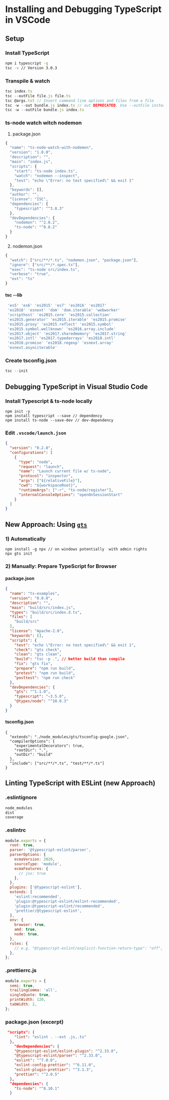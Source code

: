 # Installing and Debugging TypeScript in VSCode

## Setup

### Install TypeScript

```bash {cmd=true}
npm i typescript -g
tsc -v // Version 3.0.3
```

### Transpile & watch

```javascript
tsc index.ts
tsc --outFile file.js file.ts
tsc @args.txt // Insert command line options and files from a file
tsc -w --out bundle.js index.ts // out DEPRECATED. Use --outFile instead
tsc -w --outFile bundle.js index.ts
```

### ts-node watch witch nodemon

1) package.json

```js
{
  "name": "ts-node-watch-with-nodemon",
  "version": "1.0.0",
  "description": "",
  "main": "index.js",
  "scripts": {
    "start": "ts-node index.ts",
    "watch": "nodemon --inspect",
    "test": "echo \"Error: no test specified\" && exit 1"
  },
  "keywords": [],
  "author": "",
  "license": "ISC",
  "dependencies": {
    "typescript": "^3.8.3"
  },
  "devDependencies": {
    "nodemon": "^2.0.2",
    "ts-node": "^8.8.2"
  }
}
```

2) nodemon.json

```js
{
  "watch": ["src/**/*.ts", "nodemon.json", "package.json"],
  "ignore": ["src/**/*.spec.ts"],
  "exec": "ts-node src/index.ts",
  "verbose": "true",
  "ext": "ts"
}

```


#### tsc --lib

```javascript
 'es5' 'es6' 'es2015' 'es7' 'es2016' 'es2017'
 'es2018' 'esnext' 'dom' 'dom.iterable' 'webworker'
 'scripthost' 'es2015.core' 'es2015.collection'
 'es2015.generator' 'es2015.iterable' 'es2015.promise'
 'es2015.proxy' 'es2015.reflect' 'es2015.symbol'
 'es2015.symbol.wellknown' 'es2016.array.include'
 'es2017.object' 'es2017.sharedmemory' 'es2017.string'
 'es2017.intl' 'es2017.typedarrays' 'es2018.intl'
 'es2018.promise' 'es2018.regexp' 'esnext.array'
 'esnext.asynciterable'
```

### Create tsconfig.json

```javascript
tsc --init
```

## Debugging TypeScript in Visual Studio Code

### Install Typescript & ts-node locally

```
npm init -y
npm install typescript --save // dependency
npm install ts-node --save-dev // dev-dependency
```

### Edit `.vscode/launch.json`

```json
{
  "version": "0.2.0",
  "configurations": [
    {
      "type": "node",
      "request": "launch",
      "name": "Launch current file w/ ts-node",
      "protocol": "inspector",
      "args": ["${relativeFile}"],
      "cwd": "${workspaceRoot}",
      "runtimeArgs": ["-r", "ts-node/register"],
      "internalConsoleOptions": "openOnSessionStart"
    }
  ]
}
```

## New Approach: Using [`gts`](https://www.npmjs.com/package/gts)

### 1) Automatically

    npm install -g npx // on windows potentially  with admin rights
    npx gts init

### 2) Manually: Prepare TypeScript for Browser

#### package.json

```json
{
  "name": "ts-examples",
  "version": "0.0.0",
  "description": "",
  "main": "build/src/index.js",
  "types": "build/src/index.d.ts",
  "files": [
    "build/src"
  ],
  "license": "Apache-2.0",
  "keywords": [],
  "scripts": {
    "test": "echo \"Error: no test specified\" && exit 1",
    "check": "gts check",
    "clean": "gts clean",
    "build": "tsc -p .", // better build than compile
    "fix": "gts fix",
    "prepare": "npm run build",
    "pretest": "npm run build",
    "posttest": "npm run check"
  },
  "devDependencies": {
    "gts": "^1.1.0",
    "typescript": "~3.5.0",
    "@types/node": "^10.0.3"
  }
}

```

#### tsconfig.json

```
{
  "extends": "./node_modules/gts/tsconfig-google.json",
  "compilerOptions": {
    "experimentalDecorators": true,
    "rootDir": ".",
    "outDir": "build"
  },
  "include": ["src/**/*.ts", "test/**/*.ts"]
}
```

## Linting TypeScript with ESLint (new Approach)

### .eslintignore

```js
node_modules
dist
coverage
```

### .eslintrc

```js
module.exports = {
  root: true,
  parser: '@typescript-eslint/parser',
  parserOptions: {
    ecmaVersion: 2020,
    sourceType: 'module',
    ecmaFeatures: {
      // jsx: true
    },
  },
  plugins: ['@typescript-eslint'],
  extends: [
    'eslint:recommended',
    'plugin:@typescript-eslint/eslint-recommended',
    'plugin:@typescript-eslint/recommended',
    'prettier/@typescript-eslint',
  ],
  env: {
    browser: true,
    amd: true,
    node: true,
  },
  rules: {
    // e.g. "@typescript-eslint/explicit-function-return-type": "off",
  },
};

```

### .prettierrc.js

```js
module.exports = {
  semi: true,
  trailingComma: 'all',
  singleQuote: true,
  printWidth: 120,
  tabWidth: 2,
};
```

### package.json (excerpt)

```json
 "scripts": {
    "lint": "eslint . --ext .js,.ts"
  },
    "devDependencies": {
    "@typescript-eslint/eslint-plugin": "^2.33.0",
    "@typescript-eslint/parser": "^2.33.0",
    "eslint": "^7.0.0",
    "eslint-config-prettier": "^6.11.0",
    "eslint-plugin-prettier": "^3.1.3",
    "prettier": "^2.0.5"
  },
  "dependencies": {
    "ts-node": "^8.10.1"
  }
```
